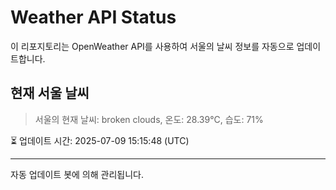 
# Weather API Status

이 리포지토리는 OpenWeather API를 사용하여 서울의 날씨 정보를 자동으로 업데이트합니다.

## 현재 서울 날씨
> 서울의 현재 날씨: broken clouds, 온도: 28.39°C, 습도: 71%

⏳ 업데이트 시간: 2025-07-09 15:15:48 (UTC)

---
자동 업데이트 봇에 의해 관리됩니다.
